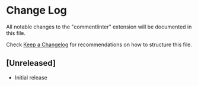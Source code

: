 # Change Log

All notable changes to the "commentlinter" extension will be documented in this file.

Check [Keep a Changelog](http://keepachangelog.com/) for recommendations on how to structure this file.

## [Unreleased]

- Initial release